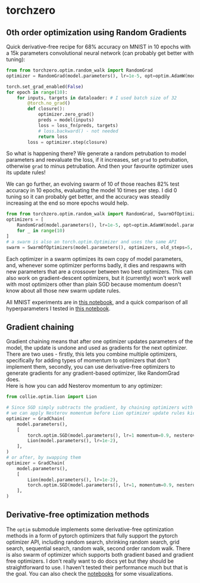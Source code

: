 # torchzero
## 0th order optimization using Random Gradients
Quick derivative-free recipe for 68% accuracy on MNIST in 10 epochs with a 15k parameters convolutional neural network (can probably get better with tuning):
```py
from from torchzero.optim.random_walk import RandomGrad
optimizer = RandomGrad(model.parameters(), lr=1e-5, opt=optim.AdamW(model.parameters(), lr=1e-3))

torch.set_grad_enabled(False)
for epoch in range(10):
    for inputs, targets in dataloader: # I used batch size of 32
        @torch.no_grad()
        def closure():
            optimizer.zero_grad()
            preds = model(inputs)
            loss = loss_fn(preds, targets)
            # loss.backward() - not needed
            return loss
        loss = optimizer.step(closure)
```

So what is happening there? We generate a random petrubation to model parameters and reevaluate the loss, if it increases, set `grad` to petrubation, otherwise `grad` to minus petrubation. And then your favourite optimizer uses its update rules!

We can go further, an evolving swarm of 10 of those reaches 82% test accuracy in 10 epochs, evaluating the model 10 times per step. I did 0 tuning so it can probably get better, and the accuracy was steadily increasing at the end so more epochs would help.
```py
from from torchzero.optim.random_walk import RandomGrad, SwarmOfOptimizers
optimizers = [
    RandomGrad(model.parameters(), lr=1e-5, opt=optim.AdamW(model.parameters(), 1e-3))
    for _ in range(10)
]
# a swarm is also an torch.optim.Optimizer and uses the same API
swarm = SwarmOfOptimizers(model.parameters(), optimizers, old_steps=5, die_after=20, crossover_p=0.9) 
```
Each optimizer in a swarm optimizes its own copy of model parameters, and, whenever some optimizer performs badly, it dies and respawns with new parameters that are a crossover between two best optimizers. This can also work on gradient-descent optimizers, but it (currently) won't work well with most optimizers other than plain SGD because momentum doesn't know about all those new swarm update rules.

All MNIST experiments are in [this notebook](https://nbviewer.org/github/qq-me/torchzero/blob/main/notebooks/datasets/mnist%20randomgrad.ipynb), and a quick comparison of all hyperparameters I tested in [this notebook](https://nbviewer.org/github/qq-me/torchzero/blob/main/notebooks/datasets/mnist%20summary.ipynb).

## Gradient chaining
Gradient chaining means that after one optimizer updates parameters of the model, the update is undone and used as gradients for the next optimizer. There are two uses - firstly, this lets you combine multiple optimizers, specifically for adding types of momentum to optimizers that don't implement them, secondly, you can use derivative-free optimizers to generate gradients for any gradient-based optimizer, like RandomGrad does.  
Here is how you can add Nesterov momentum to any optimizer:
```py
from collie.optim.lion import Lion

# Since SGD simply subtracts the gradient, by chaining optimizers with SGD, we can essentially add pure Nesterov momentum
# we can apply Nesterov momentum before Lion optimizer update rules kick in:
optimizer = GradChain(
    model.parameters(),
    [
        torch.optim.SGD(model.parameters(), lr=1 momentum=0.9, nesterov=True),
        Lion(model.parameters(), lr=1e-2),
    ],
)
# or after, by swapping them
optimizer = GradChain(
    model.parameters(),
    [
        Lion(model.parameters(), lr=1e-2),
        torch.optim.SGD(model.parameters(), lr=1, momentum=0.9, nesterov=True),
    ],
)
```

## Derivative-free optimization methods
The `optim` submodule implements some derivative-free optimization methods in a form of pytorch optimizers that fully support the pytorch optimizer API, including random search, shrinking random search, grid search, sequential search, random walk, second order random walk. There is also swarm of optimizer which supports both gradient based and gradient free optimizers. I don't really want to do docs yet but they should be straightforward to use. I haven't tested their performance much but that is the goal. You can also check the [notebooks](https://github.com/qq-me/torchzero/tree/main/notebooks/algos) for some visualizations.
